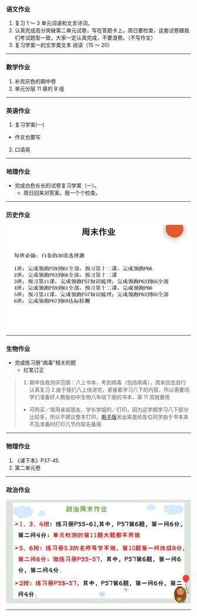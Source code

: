 ### 语文作业

1. 复习 1 ～ 3 单元词语和文言诗词。
2. 认真完成高分突破第二单元试卷，写在答题卡上。周日要检查，这套试卷跟我们考试题型一致，大家一定认真完成，不要浪费。（不写作文）
3. 复习学案一的文学类文本 阅读（15 ～ 20）

---

### 数学作业

1. 补完灰色的期中卷
2. 单元分层 11 章的 B 组

---

### 英语作业

1. 复习学案(一)

- 作文也要写

2. 口语易

---

### 地理作业

- 完成白色长长的试卷复习学案（一）。
  - 周日回来对答案。我一个个检查。

---

### 历史作业

![hw](/hw_G8S1/_images/8h.jpg)

---

### 生物作业

- 完成练习册“病毒”相关的题
  - 红笔订正

> 1. 期中自我测评范围：八上书本，考到病毒（包括病毒），周末回去自行认真复习 2.由于我们八上快讲完，紧接着学习八下的内容，所以需要同学们准备好人教版初中生物八年级下册的书本，第 11 周就要用
>
> - 可购买／借用亲戚朋友、学长学姐的／打印，因为这学期学习八下部分比较多，所以不建议整本打印，[电子版](https://github.moeyy.xyz/https://github.com/CMSZ002/hw/releases/download/Week-8/1.pdf)发出来是给各位同学由于书本来不及准备时打印几节内容先备用

---

### 物理作业

1. 《课下本》P37-45
2. 第二单元卷

---

### 政治作业

![hw](/hw_G8S1/_images/8p.jpg)

---
